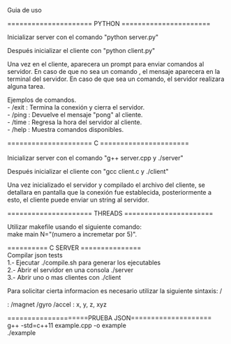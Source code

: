 Guia de uso

===================== PYTHON ======================

Inicializar server con el comando "python server.py"

Después inicializar el cliente con "python client.py"

Una vez en el cliente, aparecera un prompt para enviar comandos al servidor. 
En caso de que no sea un comando , el mensaje aparecera en la terminal del servidor.
En caso de que sea un comando, el servidor realizara alguna tarea.

Ejemplos de comandos.
    </br>
    - /exit : Termina la conexión y cierra el servidor.
    </br>
    - /ping : Devuelve el mensaje "pong" al cliente.
    </br>
    - /time : Regresa la hora del servidor al cliente.
    </br>
    - /help : Muestra comandos disponibles.

===================== C ======================
</br>
</br>
Inicializar server con el comando "g++ server.cpp y ./server"

Después inicializar el cliente con "gcc client.c y ./client"

Una vez inicializado el servidor y compilado el archivo del cliente, 
se detallara en pantalla que la conexión fue establecida, posteriormente a esto, 
el cliente puede enviar un string al servidor.

===================== THREADS ======================

Utilizar makefile usando el siguiente comando:
</br>
make main N="(numero a incremetar por 5)".

========== C SERVER =============== 
</br>
Compilar json tests
</br>
1.- Ejecutar ./compile.sh para generar los ejecutables
</br>
2.- Abrir el servidor en una consola ./server <PORT> 
</br>
3.- Abrir uno o mas clientes con ./client <PORT>
</br>

Para solicitar cierta informacion es necesario utilizar la siguiente sintaxis:
/<dispositivo> <axis>
    
<dispositivos> : /magnet /gyro /accel
<axis> : x, y, z, xyz

====================PRUEBA JSON====================
</br>
g++ -std=c++11 example.cpp -o example
</br>
./example
